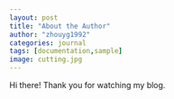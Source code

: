 ```yaml
---
layout: post
title: "About the Author"
author: "zhouyg1992"
categories: journal
tags: [documentation,sample]
image: cutting.jpg
---
```


Hi there! Thank you for watching my blog.
